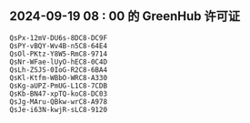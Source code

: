 ## 2024-09-19 08 : 00 的 GreenHub 许可证
```
QsPx-12mV-DU6s-8DC8-DC9F
QsPY-vBQY-Wv4B-n5C8-64E4
QsOl-PKtz-Y8W5-RmC8-9714
QsNr-WFae-lUyO-hEC8-0C4D
QsLh-ZSJS-0IoG-R2C8-6BA4
QsKl-Ktfm-WBbO-WRC8-A330
QsKg-aUPZ-PmUG-L1C8-7CDB
QsKb-BN47-xpTQ-koC8-DC03
QsJg-MAru-QBkw-wrC8-A978
QsJe-i63N-kwjR-sLC8-9120
```
